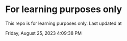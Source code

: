 # For learning purposes only
This repo is for learning purposes only.
Last updated at

Friday, August 25, 2023 4:09:38 PM

